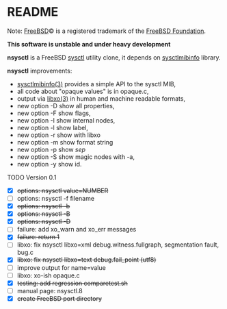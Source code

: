 README
======

Note: [FreeBSD](http://www.freebsd.org)&copy; is a registered trademark of the [FreeBSD Foundation](https://www.freebsdfoundation.org).  

**This software is unstable and under heavy development**  

**nsysctl** is a FreeBSD [sysctl](https://www.freebsd.org/cgi/man.cgi?query=sysctl&sektion=8&manpath=FreeBSD+13-current) 
utility clone, it depends on [sysctlmibinfo](https://wiki.freebsd.org/AlfonsoSiciliano/sysctlmibinfo) library.   

**nsysctl** improvements: 

 * [sysctlmibinfo(3)](http://gitlab.com/alfix/sysctlmibinfo) provides a simple API to the sysctl MIB, 
 * all code about "opaque values" is in opaque.c, 
 * output via [libxo(3)](https://wiki.freebsd.org/LibXo) in human and machine readable formats,
 * new option -D show all properties,
 * new option -F show flags,
 * new option -I show internal nodes,
 * new option -l show label,
 * new option -r show <tag-root> with libxo
 * new option -m show format string
 * new option -p show <property-name> _sep_ <property-value>
 * new option -S show magic nodes with -a,
 * new option -y show id.


TODO Version 0.1

 * [X] ~~options: nsysctl value=NUMBER~~
 * [ ] options: nsysctl -f filename
 * [X] ~~options: nsysctl -b~~
 * [X] ~~options: nsysctl -B~~
 * [X] ~~options: nsysctl -D~~
 * [ ] failure: add xo\_warn and xo\_err messages
 * [X] ~~failure: return 1~~
 * [ ] libxo: fix nsysctl libxo=xml debug.witness.fullgraph, segmentation fault, bug.c
 * [X] ~~libxo: fix nsysctl libxo=text debug.fail\_point  (utf8)~~
 * [ ] improve output for name=value
 * [ ] libxo: xo-ish opaque.c
 * [X] ~~testing: add regression comparetest.sh~~
 * [ ] manual page: nsysctl.8
 * [X] ~~create FreeBSD port directory~~

